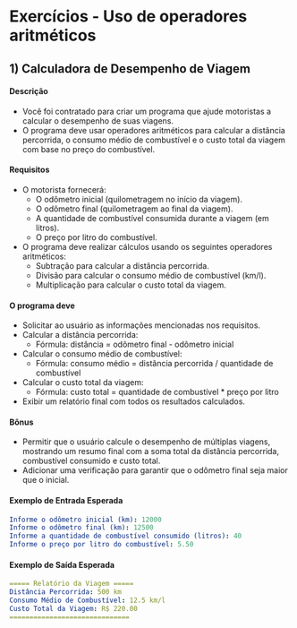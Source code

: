 # Exercícios - Uso de operadores aritméticos

## 1) **Calculadora de Desempenho de Viagem**

#### Descrição

- Você foi contratado para criar um programa que ajude motoristas a calcular o desempenho de suas viagens. 
- O programa deve usar operadores aritméticos para calcular a distância percorrida, o consumo médio de combustível e o custo total da viagem com base no preço do combustível.

#### Requisitos

- O motorista fornecerá:
    - O odômetro inicial (quilometragem no início da viagem).
    - O odômetro final (quilometragem ao final da viagem).
    - A quantidade de combustível consumida durante a viagem (em litros).
    - O preço por litro do combustível.
- O programa deve realizar cálculos usando os seguintes operadores aritméticos:
    - Subtração para calcular a distância percorrida.
    - Divisão para calcular o consumo médio de combustível (km/l).
    - Multiplicação para calcular o custo total da viagem.

#### O programa deve

- Solicitar ao usuário as informações mencionadas nos requisitos.
- Calcular a distância percorrida:
    - Fórmula: distância = odômetro final - odômetro inicial
- Calcular o consumo médio de combustível:
    - Fórmula: consumo médio = distância percorrida / quantidade de combustível
- Calcular o custo total da viagem:
    - Fórmula: custo total = quantidade de combustível * preço por litro
- Exibir um relatório final com todos os resultados calculados.

#### Bônus

- Permitir que o usuário calcule o desempenho de múltiplas viagens, mostrando um resumo final com a soma total da distância percorrida, combustível consumido e custo total.
- Adicionar uma verificação para garantir que o odômetro final seja maior que o inicial.

#### Exemplo de Entrada Esperada

~~~yaml
Informe o odômetro inicial (km): 12000  
Informe o odômetro final (km): 12500  
Informe a quantidade de combustível consumido (litros): 40  
Informe o preço por litro do combustível: 5.50  
~~~

#### Exemplo de Saída Esperada

~~~yaml
===== Relatório da Viagem =====
Distância Percorrida: 500 km
Consumo Médio de Combustível: 12.5 km/l
Custo Total da Viagem: R$ 220.00
==============================
~~~